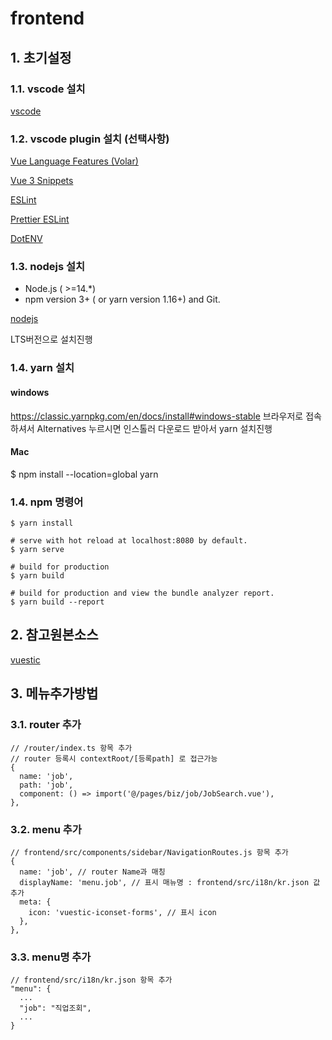 # frontend

## 1. 초기설정

### 1.1. vscode 설치
   
[vscode](https://code.visualstudio.com/)


### 1.2. vscode plugin 설치 (선택사항)

[Vue Language Features (Volar)](https://marketplace.visualstudio.com/items?itemName=Vue.volar)

[Vue 3 Snippets](https://marketplace.visualstudio.com/items?itemName=hollowtree.vue-snippets)

[ESLint](https://marketplace.visualstudio.com/items?itemName=dbaeumer.vscode-eslint)

[Prettier ESLint](https://marketplace.visualstudio.com/items?itemName=rvest.vs-code-prettier-eslint)

[DotENV](https://marketplace.visualstudio.com/items?itemName=mikestead.dotenv)


### 1.3. nodejs 설치
  
* Node.js ( >=14.*)
* npm version 3+ ( or yarn version 1.16+) and Git.

[nodejs](https://nodejs.org/en/)

LTS버전으로 설치진행

### 1.4. yarn 설치
#### windows
https://classic.yarnpkg.com/en/docs/install#windows-stable 브라우저로 접속하셔서
Alternatives 누르시면 인스톨러 다운로드 받아서 yarn 설치진행 

#### Mac
$ npm install --location=global yarn

### 1.4. npm 명령어  

```
$ yarn install

# serve with hot reload at localhost:8080 by default.
$ yarn serve

# build for production
$ yarn build

# build for production and view the bundle analyzer report.
$ yarn build --report
```

## 2. 참고원본소스

[vuestic](https://vuestic.dev/)

## 3. 메뉴추가방법
### 3.1. router 추가
```
// /router/index.ts 항목 추가
// router 등록시 contextRoot/[등록path] 로 접근가능
{
  name: 'job',
  path: 'job',
  component: () => import('@/pages/biz/job/JobSearch.vue'),
},
```
### 3.2. menu 추가
```
// frontend/src/components/sidebar/NavigationRoutes.js 항목 추가
{
  name: 'job', // router Name과 매칭
  displayName: 'menu.job', // 표시 매뉴명 : frontend/src/i18n/kr.json 값 추가
  meta: {
    icon: 'vuestic-iconset-forms', // 표시 icon
  },
},
```
### 3.3. menu명 추가
```
// frontend/src/i18n/kr.json 항목 추가
"menu": {
  ...
  "job": "직업조회",
  ...
}
```
